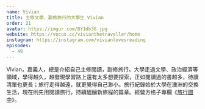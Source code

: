```yaml
---
name: Vivian
title: 主修文學、副修旅行的大學生 Vivian
order: 21
avatar: https://imgur.com/BY1db3G.jpg
website: https://vocus.cc/vivianthetraveller/home
instagram: https://instagram.com/vivianlovesreading
episodes:
  - 49
---
```


Vivian，嘉義人，總是介紹自己主修閱讀，副修旅行。大學走過文學、政治經濟等領域，學得越久，越發現學習路上還有太多想要探索，正如閱讀過的書越多，待讀清單也更長；旅行走得越遠，就更覺得自己渺小。旅行紀錄始於大學在澳洲的交換生活，現在則先用閱讀旅行，持續醞釀新旅程的篇章。經營方格子專欄《[旅行圖中](https://vocus.cc/vivianthetraveller/home)》。